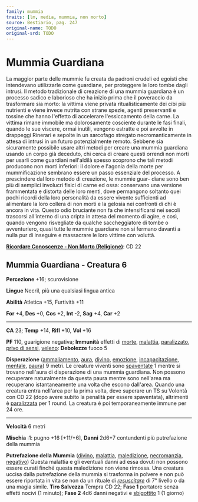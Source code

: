 ```yaml
---
family: mummia
traits: [lm, media, mummia, non morto]
source: Bestiario, pag. 247
original-name: TODO
original-srd: TODO
---
```


# Mummia Guardiana

La maggior parte delle mummie fu creata da padroni crudeli ed egoisti che
intendevano utilizzarle come guardiane, per proteggere le loro tombe dagli
intrusi. Il metodo tradizionale di creazione di una mummia guardiana è un
processo sadico e laborioso che ha inizio prima che il poveraccio da trasformare
sia morto: la vittima viene privata ritualisticamente dei cibi più nutrienti e
viene invece nutrita con strane spezie, agenti preservanti e tossine che hanno
l'effetto di accelerare l'essiccamento della carne. La vittima rimane immobile
ma dolorosamente cosciente durante le fasi finali, quando le sue viscere, ormai
inutili, vengono estratte e poi avvolte in drappeggi Rinerari e sepolte in un
sarcofago stregato necromanticamente in attesa di intrusi in un futuro
potenzialmente remoto. Sebbene sia sicuramente possibile usare altri metodi per
creare una mummia guardiana usando un corpo già deceduto, chi cerca di creare
questi orrendi non morti per usarli come guardiani nell'aldilà spesso scoprono
che tali metodi producono non morti inferiori: il dolore e l'agonia della morte
per mummificazione sembrano essere un passo essenziale del processo. A
prescindere dal loro metodo di creazione, le mummie guar- diane sono ben più di
semplici involucri fisici di carne ed ossa: conservano una versione frammentata
e distorta delle loro menti, dove permangono soltanto quei pochi ricordi della
loro personalità da essere vivente sufficienti ad alimentare la loro collera di
non morti e la gelosia nei confronti di chi è ancora in vita. Questo odio
bruciante non fa che intensificarsi nei secoli trascorsi all'interno di una
cripta in attesa del momento di agire, e così, quando vengono risvegliate da
qualche saccheggiatore di tombe o avventuriero, quasi tutte le mummie guardiane
non si fermano davanti a nulla pur di inseguire e massacrare le loro vittime con
voluttà.

**[Ricordare Conoscenze - Non Morto (Religione)](/azioni/ricordare-conoscenze)**:
CD 22

## Mummia Guardiana - Creatura 6

**Percezione** +16; scurovisione

**Lingue** Necril, più una qualsiasi lingua antica

**Abilità** Atletica +15, Furtività +11

**For** +4, **Des** +0, **Cos** +2, **Int** -2, **Sag** +4, **Car** +2

---

**CA** 23; **Temp** +14, **Rifl** +10, **Vol** +16

**PF** 110, guarigione negativa; **Immunità** effetti di [morte](/tratti/morte),
[malattia](/tratti/malattia), [paralizzato](/condizioni/paralizzato),
[privo di sensi](/condizioni/privo-di-sensi), [veleno](/tratti/veleno):
**Debolezze** fuoco 5

**Disperazione** ([ammaliamento](/tratti/ammaliamento), [aura](/tratti/aura),
[divino](/tratti/divino), [emozione](/tratti/emozione),
[incapacitazione](/tratti/incapacitazione), [mentale](/tratti/mentale),
[paura](/tratti/paura)) 9 metri. Le creature viventi sono
[spaventate](/condizioni/spaventato) 1 mentre si trovano nell'aura di
disperazione di una mummia guardiana. Non possono recuperare naturalmente da
questa paura mentre sono nell'area ma recuperano istantaneamente una volta che
escono dall'area. Quando una creatura entra nell'area per la prima volta, deve
superare un TS su Volontà con CD 22 (dopo avere subito la penalità per essere
spaventata), altrimenti è [paralizzata](/condizioni/paralizzato) per 1 round. La
creatura è poi temporaneamente immune per 24 ore.

---

**Velocità** 6 metri

**Mischia** :1: pugno +16 \[+11/+6], **Danni** 2d6+7 contundenti più
putrefazione della mummia

**Putrefazione della Mummia** ([divino](/tratti/divino),
[malattia](/tratti/malattia), [maledizione](/tratti/maledizione),
[necromanzia](/tratti/necromanzia), [negativo](/tratti/negativo)) Questa
malattia e gli eventuali danni ad essa dovuti non possono essere curati finché
questa maledizione non viene rimossa. Una creatura uccisa dalla putrefazione
della mummia si trasforma in polvere e non può essere riportata in vita se non
da un rituale di _[resuscitare](/incantesimi/rituali)_ di 7° livello o da una
magia simile. **Tiro Salvezza** Tempra CD 22; **Fase 1** portatore senza effetti
nocivi (1 minuto); **Fase 2** 4d6 danni negativi e
[sbigottito](/condizioni/sbigottito) 1 (1 giorno)
